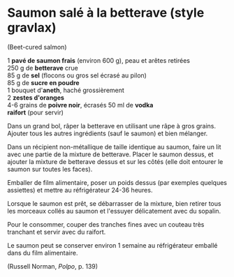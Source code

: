 # Saumon salé à la betterave (style gravlax)  
(Beet-cured salmon) 

1 **pavé de saumon frais** (environ 600 g), peau et arêtes retirées  
250 g de **betterave** crue  
85 g de **sel** (flocons ou gros sel écrasé au pilon)  
85 g de **sucre en poudre**  
1 bouquet d'**aneth**, haché grossièrement  
2 **zestes d'oranges**  
4-6 grains de **poivre noir**, écrasés
50 ml de **vodka**  
**raifort** (pour servir)

Dans un grand bol, râper la betterave en utilisant une râpe à gros grains. Ajouter tous les autres ingrédients (sauf le saumon) et bien mélanger.

Dans un récipient non-métallique de taille identique au saumon, faire un lit avec une partie de la mixture de betterave. Placer le saumon dessus, et ajouter la mixture de betterave dessus et sur les côtés (elle doit entourer le saumon sur toutes les faces).

Emballer de film alimentaire, poser un poids dessus (par exemples quelques assiettes) et mettre au réfrigérateur 24-36 heures.

Lorsque le saumon est prêt, se débarrasser de la mixture, bien retirer tous les morceaux collés au saumon et l'essuyer délicatement avec du sopalin.

Pour le consommer, couper des tranches fines avec un couteau très tranchant et servir avec du raifort.

Le saumon peut se conserver environ 1 semaine au réfrigérateur emballé dans du film alimentaire.

(Russell Norman, *Polpo*, p. 139)
